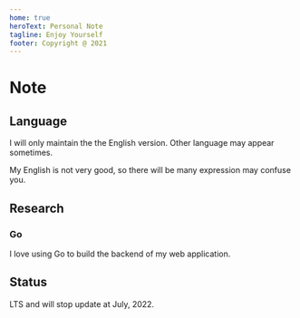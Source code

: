 ```yaml
---
home: true
heroText: Personal Note
tagline: Enjoy Yourself
footer: Copyright @ 2021
---
```


# Note

## Language

I will only maintain the the English version. Other language may appear sometimes.

My English is not very good, so there will be many expression may confuse you.

## Research 

### Go

I love using Go to build the backend of my web application.

## Status

LTS and will stop update at July, 2022.
